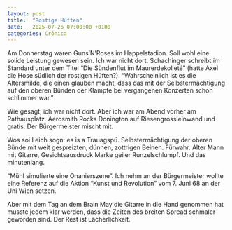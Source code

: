 ```yaml
---
layout: post
title:  "Rostige Hüften"
date:   2025-07-26 07:00:00 +0100
categories: Crônica
---
```

Am Donnerstag waren Guns’N’Roses im Happelstadion. Soll wohl eine solide Leistung gewesen sein. Ich war nicht dort. Schachinger schreibt im Standard unter dem Titel “Die Sündenflut im Maurerdekolleté” (hatte Axel die Hose südlich der rostigen Hüften?): “Wahrscheinlich ist es die Altersmilde, die einen glauben macht, dass das mit der Selbstermächtigung auf den oberen Bünden der Klampfe bei vergangenen Konzerten schon schlimmer war.”

Wie gesagt, ich war nicht dort. Aber ich war am Abend vorher am Rathausplatz. Aerosmith Rocks Donington auf Riesengrossleinwand und gratis. Der Bürgermeister mischt mit.

Wos soi I eich sogn: es is a Trauagspü. Selbstermächtigung der oberen Bünde mit weit gespreizten, dünnen, zottrigen Beinen. Fürwahr. Alter Mann mit Gitarre, Gesichtsausdruck Marke geiler Runzelschlumpf. Und das minutenlang.

“Mühl simulierte eine Onanierszene”. Ich nehm an der Bürgermeister wollte eine Referenz auf die Aktion “Kunst und Revolution” vom 7. Juni 68 an der Uni Wien setzen.

Aber mit dem Tag an dem Brain May die Gitarre in die Hand genommen hat musste jedem klar werden, dass die Zeiten des breiten Spread schmaler geworden sind. Der Rest ist Lächerlichkeit.
